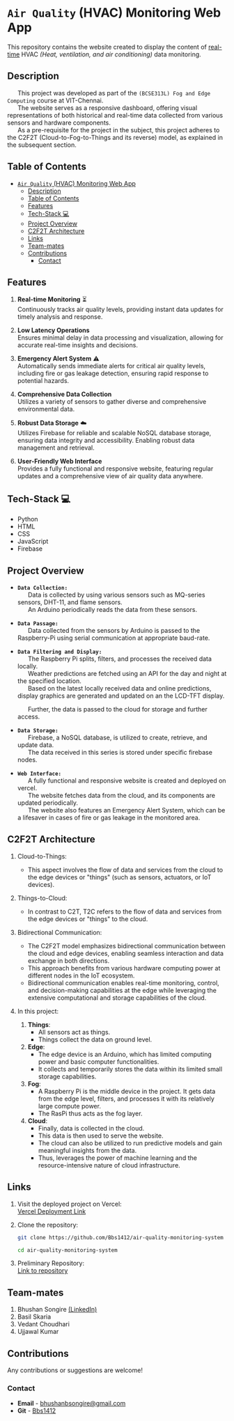# `Air Quality` (HVAC) Monitoring Web App

<!-- <hr> -->

This repository contains the website created to display the content of <u>real-time</u> HVAC <i>(Heat, ventilation, and air conditioning)</i> data monitoring.

## Description
&nbsp; &nbsp; &nbsp;
This project was developed as part of the `(BCSE313L) Fog and Edge Computing` course at VIT-Chennai.  
&nbsp; &nbsp; &nbsp;
The website serves as a responsive dashboard, offering visual representations of both historical and real-time data collected from various sensors and hardware components.  
&nbsp; &nbsp; &nbsp;
As a pre-requisite for the project in the subject, this project adheres to the C2F2T (Cloud-to-Fog-to-Things and its reverse) model, as explained in the subsequent section.


## Table of Contents

- [`Air Quality` (HVAC) Monitoring Web App](#air-quality-hvac-monitoring-web-app)
  - [Description](#description)
  - [Table of Contents](#table-of-contents)
  - [Features](#features)
  - [Tech-Stack 💻](#tech-stack-)
  - [Project Overview](#project-overview)
  - [C2F2T Architecture](#c2f2t-architecture)
  - [Links](#links)
  - [Team-mates](#team-mates)
  - [Contributions](#contributions)
    - [Contact](#contact)


## Features

   1. **Real-time Monitoring** ⏳  
      Continuously tracks air quality levels, providing instant data updates for timely analysis and response.

   1. **Low Latency Operations**   
      Ensures minimal delay in data processing and visualization, allowing for accurate real-time insights and decisions.
      
   1. **Emergency Alert System** ⚠️  
      Automatically sends immediate alerts for critical air quality levels, including fire or gas leakage detection, ensuring rapid response to potential hazards.

   1. **Comprehensive Data Collection**  
      Utilizes a variety of sensors to gather diverse and comprehensive environmental data.

   1. **Robust Data Storage** ☁️  
      Utilizes Firebase for reliable and scalable NoSQL database storage, ensuring data integrity and accessibility. Enabling robust data management and retrieval.

   1. **User-Friendly Web Interface**  
       Provides a fully functional and responsive website, featuring regular updates and a comprehensive view of air quality data anywhere.
       <!-- screenshot of website * 2
             future_work_here -->

## Tech-Stack 💻
   - Python
   - HTML
   - CSS
   - JavaScript
   - Firebase
   <!-- - NodeJS (partly) -->


## Project Overview

   * **`Data Collection:`**  
        &nbsp; &nbsp; &nbsp;
        Data is collected by using various sensors such as MQ-series sensors, DHT-11, and flame sensors.  
        &nbsp; &nbsp; &nbsp;
        An Arduino periodically reads the data from these sensors.

   *  **`Data Passage:`**  
        &nbsp; &nbsp; &nbsp;
        Data collected from the sensors by Arduino is passed to the Raspberry-Pi using serial communication at appropriate baud-rate.

   * **`Data Filtering and Display:`**  
        &nbsp; &nbsp; &nbsp;
        The Raspberry Pi splits, filters, and processes the received data locally.  
        &nbsp; &nbsp; &nbsp;
        Weather predictions are fetched using an API for the day and night at the specified location.  
        &nbsp; &nbsp; &nbsp;
        Based on the latest locally received data and online predictions, display graphics are generated and updated on an the LCD-TFT display.  
        <!-- Image of LCD-TFT here
        future_work_here -->
        &nbsp; &nbsp; &nbsp;
        Further, the data is passed to the cloud for storage and further access.

   * **`Data Storage:`**  
        &nbsp; &nbsp; &nbsp;
        Firebase, a NoSQL database, is utilized to create, retrieve, and update data.  
        &nbsp; &nbsp; &nbsp;
        The data received in this series is stored under specific firebase nodes.

   * **`Web Interface:`**  
        &nbsp; &nbsp; &nbsp;
        A fully functional and responsive website is created and deployed on vercel.  
        &nbsp; &nbsp; &nbsp;
        The website fetches data from the cloud, and its components are updated periodically.  
        &nbsp; &nbsp; &nbsp;
        The website also features an Emergency Alert System, which can be a lifesaver in cases of fire or gas leakage in the monitored area.


## C2F2T Architecture
   
   1. Cloud-to-Things:  
      - This aspect involves the flow of data and services from the cloud to the edge devices or "things" (such as sensors, actuators, or IoT devices).
      
   1. Things-to-Cloud:  
      - In contrast to C2T, T2C refers to the flow of data and services from the edge devices or "things" to the cloud.  
      
   1. Bidirectional Communication:  
      - The C2F2T model emphasizes bidirectional communication between the cloud and edge devices, enabling seamless interaction and data exchange in both directions.   
      - This approach benefits from various hardware computing power at different nodes in the IoT ecosystem.  
      - Bidirectional communication enables real-time monitoring, control, and decision-making capabilities at the edge while leveraging the extensive computational and storage capabilities of the cloud.

   1. In this project: 
      <!-- Image of projects C2F2T arch
      future_work_here -->
    
      1) **Things**:  
         - All sensors act as things. 
         - Things collect the data on ground level.  
      2) **Edge**:  
         - The edge device is an Arduino, which has limited computing power and basic computer functionalities.
         - It collects and temporarily stores the data within its limited small storage capabilities.  
      3) **Fog**:  
         - A Raspberry Pi is the middle device in the project. It gets data from the edge level, filters, and processes it with its relatively large compute power.
         - The RasPi thus acts as the fog layer.  
      4) **Cloud**:  
         - Finally, data is collected in the cloud.  
         - This data is then used to serve the website.  
         - The cloud can also be utilized to run predictive models and gain meaningful insights from the data.
         - Thus, leverages the power of machine learning and the resource-intensive nature of cloud infrastructure.


## Links

1. Visit the deployed project on Vercel:  
    [Vercel Deployment Link](https://airqualitybbs.vercel.app/)

1. Clone the repository:
    ```bash
    git clone https://github.com/Bbs1412/air-quality-monitoring-system

    cd air-quality-monitoring-system
    ```

<!-- 3. Video demonstration of project implementation:
   [Redirect to LinkedIn](https://--------) 
   future_work_here
   update the numbers as well
   -->

3. Preliminary Repository:  
   [Link to repository](https://github.com/Basilskar/air-quality-monitoring-system)

## Team-mates 

   1. Bhushan Songire [(LinkedIn)](linkedin.co/in/bhushan-songire)
   2. Basil Skaria
   3. Vedant Choudhari
   4. Ujjawal Kumar
   
## Contributions  

   Any contributions or suggestions are welcome! 

### Contact

   - **Email** - [bhushanbsongire@gmail.com](bhushanbsongire@gmail.com)
   - **Git** - [Bbs1412](https://github.com/Bbs1412/)


<!-- ## Acknowledgments -->
   <!-- - Thanks to .. for ... -->

